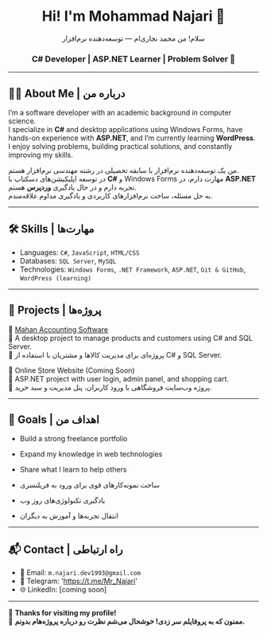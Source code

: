 <h1 align="center">Hi! I'm Mohammad Najari 👋</h1>
<p align="center">سلام! من محمد نجاری‌ام — توسعه‌دهنده نرم‌افزار</p>

<h3 align="center">C# Developer | ASP.NET Learner | Problem Solver 🚀</h3>

---

## 👨‍💻 About Me | درباره من

I’m a software developer with an academic background in computer science.  
I specialize in **C#** and desktop applications using Windows Forms, have hands-on experience with **ASP.NET**, and I’m currently learning **WordPress**.  
I enjoy solving problems, building practical solutions, and constantly improving my skills.

من یک توسعه‌دهنده نرم‌افزار با سابقه تحصیلی در رشته مهندسی نرم‌افزار هستم.  
در توسعه اپلیکیشن‌های دسکتاپ با **C#** و Windows Forms مهارت دارم، در **ASP.NET** تجربه دارم و در حال یادگیری **وردپرس** هستم.  
به حل مسئله، ساخت نرم‌افزارهای کاربردی و یادگیری مداوم علاقه‌مندم.

---

## 🛠️ Skills | مهارت‌ها

- Languages: `C#`, `JavaScript`, `HTML/CSS`  
- Databases: `SQL Server`, `MySQL`  
- Technologies: `Windows Forms`, `.NET Framework`, `ASP.NET`, `Git & GitHub`, `WordPress (learning)`

---

## 📂 Projects | پروژه‌ها

🔹 [Mahan Accounting Software](https://github.com/mohammadnajari/Mahan-Accounting-Software)  
📌 A desktop project to manage products and customers using C# and SQL Server.  
📌 پروژه‌ای برای مدیریت کالاها و مشتریان با استفاده از C# و SQL Server.

🔹 Online Store Website (Coming Soon)  
📌 ASP.NET project with user login, admin panel, and shopping cart.  
📌 پروژه وب‌سایت فروشگاهی با ورود کاربران، پنل مدیریت و سبد خرید.

---

## 🎯 Goals | اهداف من

- Build a strong freelance portfolio  
- Expand my knowledge in web technologies  
- Share what I learn to help others

- ساخت نمونه‌کارهای قوی برای ورود به فریلنسری  
- یادگیری تکنولوژی‌های روز وب  
- انتقال تجربه‌ها و آموزش به دیگران

---

## 📬 Contact | راه ارتباطی

- 📧 Email: `m.najari.dev1993@gmail.com`  
- 💬 Telegram: 'https://t.me/Mr_Najari'   
- 🌐 LinkedIn: [coming soon]

---

🧡 **Thanks for visiting my profile!**  
🙏 **ممنون که به پروفایلم سر زدی! خوشحال می‌شم نظرت رو درباره پروژه‌هام بدونم.**


